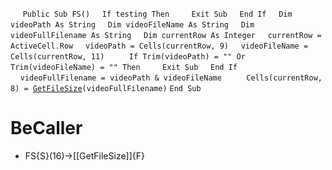 &nbsp;&nbsp;&nbsp;&nbsp;
`Public Sub FS()`
&nbsp;&nbsp;&nbsp;&nbsp;`If testing Then`
&nbsp;&nbsp;&nbsp;&nbsp;&nbsp;&nbsp;&nbsp;&nbsp;`Exit Sub`
&nbsp;&nbsp;&nbsp;&nbsp;`End If`
&nbsp;&nbsp;&nbsp;&nbsp;`Dim videoPath As String`
&nbsp;&nbsp;&nbsp;&nbsp;`Dim videoFileName As String`
&nbsp;&nbsp;&nbsp;&nbsp;`Dim videoFullFilename As String`
&nbsp;&nbsp;&nbsp;&nbsp;`Dim currentRow As Integer`
&nbsp;&nbsp;&nbsp;&nbsp;`currentRow = ActiveCell.Row`
&nbsp;&nbsp;&nbsp;&nbsp;`videoPath = Cells(currentRow, 9)`
&nbsp;&nbsp;&nbsp;&nbsp;`videoFileName = Cells(currentRow, 11)`
&nbsp;&nbsp;&nbsp;&nbsp;
&nbsp;&nbsp;&nbsp;&nbsp;`If Trim(videoPath) = "" Or Trim(videoFileName) = "" Then`
&nbsp;&nbsp;&nbsp;&nbsp;&nbsp;&nbsp;&nbsp;&nbsp;`Exit Sub`
&nbsp;&nbsp;&nbsp;&nbsp;`End If`
&nbsp;&nbsp;&nbsp;&nbsp;`videoFullFilename = videoPath & videoFileName`
&nbsp;&nbsp;&nbsp;&nbsp;
&nbsp;&nbsp;&nbsp;&nbsp;`Cells(currentRow, 8) = `[`GetFileSize`](GetFileSize)`(videoFullFilename)`
`End Sub`


# BeCaller
- FS{S}(16)->[[GetFileSize]]{F}

